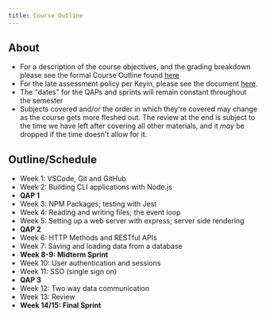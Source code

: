 ```yaml
---
title: Course Outline
---
```

## About
- For a description of the course objectives, and the grading breakdown please see the formal Course Outline found [here](https://keyincollege289.sharepoint.com/:b:/s/FullstasckJavascript-S3Sept.2024-Dec.2024912/EY4SW6c7yTJDo7goAOKK5UABzlUpFDCj6APELFG06YYmRA?e=6M2Y0d)
- For the late assessment policy per Keyin, please see the document [here](https://keyincollege289.sharepoint.com/:b:/s/FullstasckJavascript-S3Sept.2024-Dec.2024912/EYwpucIvncpDoR94yNj3fOkB0CsE4c0IZ53Kqov0BumSAA?e=7N9ZfR).
- The "dates" for the QAPs and sprints will remain constant throughout the semester
- Subjects covered and/or the order in which they're covered may change as the course gets more fleshed out. The review at the end is subject to the time we have left after covering all other materials, and it _may_ be dropped if the time doesn't allow for it.

## Outline/Schedule
- Week 1: VSCode, Git and GitHub
- Week 2: Building CLI applications with Node.js
- **QAP 1**
- Week 3: NPM Packages; testing with Jest
- Week 4: Reading and writing files; the event loop
- Week 5: Setting up a web server with express; server side rendering
- **QAP 2**
- Week 6: HTTP Methods and RESTful APIs
- Week 7: Saving and loading data from a database
- **Week 8-9: Midterm Sprint**
- Week 10: User authentication and sessions
- Week 11: SSO (single sign on)
- **QAP 3**
- Week 12: Two way data communication
- Week 13: Review
- **Week 14/15: Final Sprint**